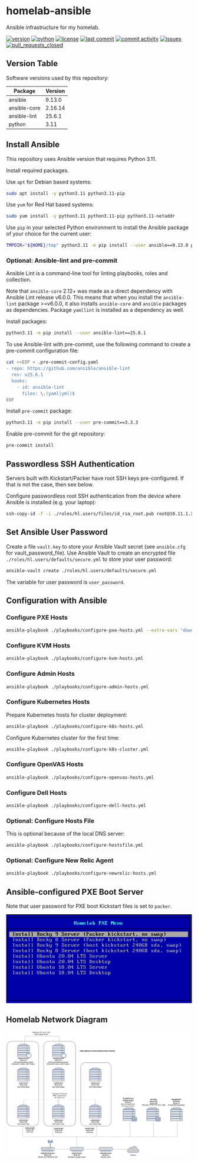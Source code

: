 # homelab-ansible

Ansible infrastructure for my homelab.

[![version](https://img.shields.io/github/manifest-json/v/lisenet/homelab-ansible?label=ansible)](https://github.com/lisenet/homelab-ansible/blob/master/README.md#version-table)
[![python](https://img.shields.io/badge/Python-3.11-blue)](https://github.com/lisenet/homelab-ansible/blob/master/README.md#version-table)
[![license](https://img.shields.io/github/license/lisenet/homelab-ansible)](https://github.com/lisenet/homelab-ansible/blob/master/LICENSE)
[![last commit](https://img.shields.io/github/last-commit/lisenet/homelab-ansible)](https://github.com/lisenet/homelab-ansible/commits/master)
[![commit activity](https://img.shields.io/github/commit-activity/y/lisenet/homelab-ansible)](https://github.com/lisenet/homelab-ansible/commits/master)
[![issues](https://img.shields.io/github/issues/lisenet/homelab-ansible)](https://github.com/lisenet/homelab-ansible/issues)
[![pull_requests_closed](https://img.shields.io/github/issues-pr-closed/lisenet/homelab-ansible)](https://github.com/lisenet/homelab-ansible/pulls)

## Version Table

Software versions used by this repository:

| Package        | Version   |
| -------------- | --------- |
| ansible        | 9.13.0    |
| ansible-core   | 2.16.14   |
| ansible-lint   | 25.6.1    |
| python         | 3.11      |

## Install Ansible

This repository uses Ansible version that requires Python 3.11.

Install required packages.

Use `apt` for Debian based systems:

```bash
sudo apt install -y python3.11 python3.11-pip
```

Use `yum` for Red Hat based systems:

```bash
sudo yum install -y python3.11 python3.11-pip python3.11-netaddr
```

Use `pip` in your selected Python environment to install the Ansible package of your choice for the current user:

```bash
TMPDIR="${HOME}/tmp" python3.11 -m pip install --user ansible==9.13.0 passlib
```

### Optional: Ansible-lint and pre-commit

Ansible Lint is a command-line tool for linting playbooks, roles and collection.

Note that `ansible-core` 2.12+ was made as a direct dependency with Ansible Lint release v6.0.0. This means that when you install the `ansible-lint` package >=v6.0.0, it also installs `ansible-core` and `ansible` packages as dependencies.
Package `yamllint` is installed as a dependency as well.

Install packages:

```bash
python3.11 -m pip install --user ansible-lint==25.6.1
```

To use Ansible-lint with pre-commit, use the following command to create a pre-commit configuration file:

```bash
cat <<EOF > .pre-commit-config.yaml
- repo: https://github.com/ansible/ansible-lint
  rev: v25.6.1
  hooks:
    - id: ansible-lint
      files: \.(yaml|yml)$
EOF
```

Install `pre-commit` package:

```bash
python3.11 -m pip install --user pre-commit==3.3.3
```

Enable pre-commit for the git repository:

```bash
pre-commit install
```

## Passwordless SSH Authentication

Servers built with Kickstart/Packer have root SSH keys pre-configured. If that is not the case, then see below.

Configure passwordless root SSH authentication from the device where Ansible is installed (e.g. your laptop):

```bash
ssh-copy-id -f -i ./roles/hl.users/files/id_rsa_root.pub root@10.11.1.XX
```

## Set Ansible User Password

Create a file `vault.key` to store your Ansible Vault secret (see `ansible.cfg` for vault_password_file). Use Ansible Vault to create an encrypted file `./roles/hl.users/defaults/secure.yml` to store your user password:

```bash
ansible-vault create ./roles/hl.users/defaults/secure.yml
```

The variable for user password is `user_password`.

## Configuration with Ansible

### Configure PXE Hosts

```bash
ansible-playbook ./playbooks/configure-pxe-hosts.yml --extra-vars "download_pxe_boot_media=true download_packer_media=true"
```

### Configure KVM Hosts

```bash
ansible-playbook ./playbooks/configure-kvm-hosts.yml
```

### Configure Admin Hosts

```bash
ansible-playbook ./playbooks/configure-admin-hosts.yml
```

### Configure Kubernetes Hosts

Prepare Kubernetes hosts for cluster deployment:

```bash
ansible-playbook ./playbooks/configure-k8s-hosts.yml
```

Configure Kubernetes cluster for the first time:

```bash
ansible-playbook ./playbooks/configure-k8s-cluster.yml
```

### Configure OpenVAS Hosts

```bash
ansible-playbook ./playbooks/configure-openvas-hosts.yml
```

### Configure Dell Hosts

```bash
ansible-playbook ./playbooks/configure-dell-hosts.yml
```

### Optional: Configure Hosts File

This is optional because of the local DNS server:

```bash
ansible-playbook ./playbooks/configure-hostsfile.yml
```

### Optional: Configure New Relic Agent

```bash
ansible-playbook ./playbooks/configure-newrelic-hosts.yml
```

## Ansible-configured PXE Boot Server

Note that user password for PXE boot Kickstart files is set to `packer`.

![Homelab PXE Boot Menu](./images/homelab-pxe-boot-menu.png)


## Homelab Network Diagram

![Homelab Network Diagram](./images/kubernetes-homelab-diagram.png)
